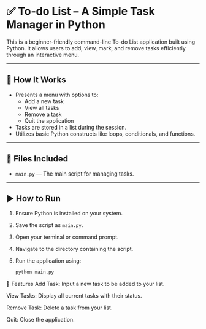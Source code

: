 # ✅ To-do List – A Simple Task Manager in Python

This is a beginner-friendly command-line To-do List application built using Python. It allows users to add, view, mark, and remove tasks efficiently through an interactive menu.

---

## 📌 How It Works

- Presents a menu with options to:
  - Add a new task
  - View all tasks
  - Remove a task
  - Quit the application
- Tasks are stored in a list during the session.
- Utilizes basic Python constructs like loops, conditionals, and functions.

---

## 📁 Files Included

- `main.py` — The main script for managing tasks.

---

## ▶️ How to Run

1. Ensure Python is installed on your system.
2. Save the script as `main.py`.
3. Open your terminal or command prompt.
4. Navigate to the directory containing the script.
5. Run the application using:

    ```bash
    python main.py

🧠 Features
Add Task: Input a new task to be added to your list.

View Tasks: Display all current tasks with their status.

Remove Task: Delete a task from your list.

Quit: Close the application.
